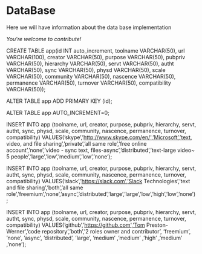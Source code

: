 # DataBase

Here we will have information about the data base implementation

*You're welcome to contribute!*

CREATE TABLE app(id INT auto_increment,
			toolname VARCHAR(50),
url VARCHAR(100), 
			creator VARCHAR(50),
			purpose VARCHAR(50),
			pubpriv VARCHAR(50),
			hierarchy VARCHAR(50),
			servt VARCHAR(50),
			autht VARCHAR(50),
			sync VARCHAR(50),
			physd VARCHAR(50),
			scale VARCHAR(50),
			community VARCHAR(50),
			nascence VARCHAR(50),
			permanence VARCHAR(50),
			turnover VARCHAR(50),
			compatibility VARCHAR(50));

ALTER TABLE app
	ADD PRIMARY KEY (id);

ALTER TABLE app AUTO_INCREMENT=0;

INSERT INTO app (toolname, url, creator, purpose, pubpriv, hierarchy, servt, autht, sync, physd, scale, community, nascence, permanence, turnover, compatibility)
	VALUES(’skype’,’http://www.skype.com/en/',’Microsoft’,’text, video,
and file sharing’,’private’,’all same role’,’free online account’,’none’,’video - sync 
text, files-async’,’distributed’,’text-large video~ 5 people’,’large’,’low’,’medium’,’low’,’none’);

INSERT INTO app (toolname, url, creator, purpose, pubpriv, hierarchy, servt, autht, sync, physd, scale, community, nascence, permanence, turnover, compatibility)
	VALUES(’slack’,’https://slack.com',’Slack Technologies’,’text and
file sharing’,’both’,’all same role’,’freemium’,’none’,’async’,’distributed’,’large’,’large’,’low’,’high’,’low’,’none’);

INSERT INTO app (toolname, url, creator, purpose, pubpriv, hierarchy, servt, autht, sync, physd, scale, community, nascence, permanence, turnover, compatibility)
	VALUES(’github’,’https://github.com',’Tom Preston-Werner’,’code repository’,’both’,’2 roles owner and contributor’, ’freemium’, ’none’, ’async’, ’distributed’, ’large’, ’medium’ ,’medium’ ,’high’ ,’medium’ ,’none’);
